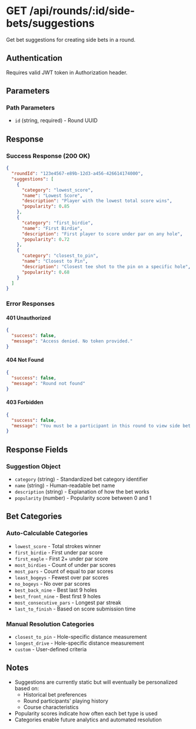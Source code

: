 # GET /api/rounds/:id/side-bets/suggestions

Get bet suggestions for creating side bets in a round.

## Authentication
Requires valid JWT token in Authorization header.

## Parameters

### Path Parameters
- `id` (string, required) - Round UUID

## Response

### Success Response (200 OK)
```json
{
  "roundId": "123e4567-e89b-12d3-a456-426614174000",
  "suggestions": [
    {
      "category": "lowest_score",
      "name": "Lowest Score",
      "description": "Player with the lowest total score wins",
      "popularity": 0.85
    },
    {
      "category": "first_birdie",
      "name": "First Birdie", 
      "description": "First player to score under par on any hole",
      "popularity": 0.72
    },
    {
      "category": "closest_to_pin",
      "name": "Closest to Pin",
      "description": "Closest tee shot to the pin on a specific hole",
      "popularity": 0.68
    }
  ]
}
```

### Error Responses

#### 401 Unauthorized
```json
{
  "success": false,
  "message": "Access denied. No token provided."
}
```

#### 404 Not Found
```json
{
  "success": false,
  "message": "Round not found"
}
```

#### 403 Forbidden
```json
{
  "success": false,
  "message": "You must be a participant in this round to view side bet suggestions"
}
```

## Response Fields

### Suggestion Object
- `category` (string) - Standardized bet category identifier
- `name` (string) - Human-readable bet name
- `description` (string) - Explanation of how the bet works
- `popularity` (number) - Popularity score between 0 and 1

## Bet Categories

### Auto-Calculable Categories
- `lowest_score` - Total strokes winner
- `first_birdie` - First under par score
- `first_eagle` - First 2+ under par score
- `most_birdies` - Count of under par scores
- `most_pars` - Count of equal to par scores
- `least_bogeys` - Fewest over par scores
- `no_bogeys` - No over par scores
- `best_back_nine` - Best last 9 holes
- `best_front_nine` - Best first 9 holes
- `most_consecutive_pars` - Longest par streak
- `last_to_finish` - Based on score submission time

### Manual Resolution Categories
- `closest_to_pin` - Hole-specific distance measurement
- `longest_drive` - Hole-specific distance measurement
- `custom` - User-defined criteria

## Notes

- Suggestions are currently static but will eventually be personalized based on:
  - Historical bet preferences
  - Round participants' playing history
  - Course characteristics
- Popularity scores indicate how often each bet type is used
- Categories enable future analytics and automated resolution